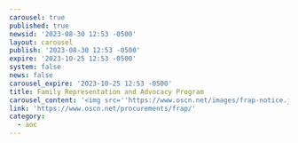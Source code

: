 ```yaml
---
carousel: true
published: true
newsid: '2023-08-30 12:53 -0500'
layout: carousel
publish: '2023-08-30 12:53 -0500'
expire: '2023-10-25 12:53 -0500'
system: false
news: false
carousel_expire: '2023-10-25 12:53 -0500'
title: Family Representation and Advocacy Program
carousel_content: '<img src=''https://www.oscn.net/images/frap-notice.jpg'' alt='''' />'
link: 'https://www.oscn.net/procurements/frap/'
category:
  - aoc
---
```

